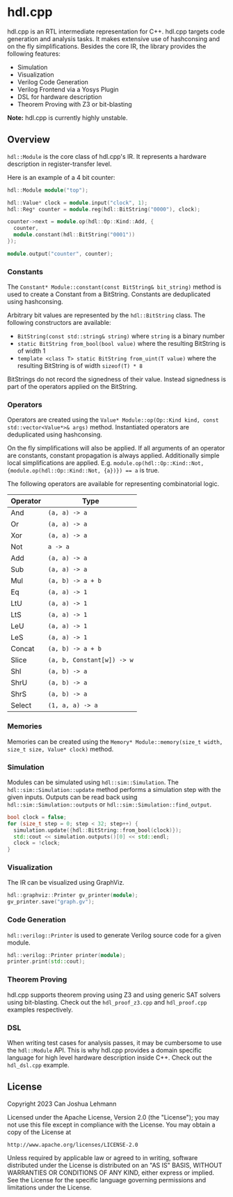 # hdl.cpp

hdl.cpp is an RTL intermediate representation for C++.
hdl.cpp targets code generation and analysis tasks.
It makes extensive use of hashconsing and on the fly simplifications.
Besides the core IR, the library provides the following features:

- Simulation
- Visualization
- Verilog Code Generation
- Verilog Frontend via a Yosys Plugin
- DSL for hardware description
- Theorem Proving with Z3 or bit-blasting

**Note:** hdl.cpp is currently highly unstable.

## Overview

`hdl::Module` is the core class of hdl.cpp's IR.
It represents a hardware description in register-transfer level.

Here is an example of a 4 bit counter:

```cpp
hdl::Module module("top");

hdl::Value* clock = module.input("clock", 1);
hdl::Reg* counter = module.reg(hdl::BitString("0000"), clock);

counter->next = module.op(hdl::Op::Kind::Add, {
  counter,
  module.constant(hdl::BitString("0001"))
});

module.output("counter", counter);
```

### Constants

The `Constant* Module::constant(const BitString& bit_string)` method is used to create a Constant from a BitString.
Constants are deduplicated using hashconsing.

Arbitrary bit values are represented by the `hdl::BitString` class.
The following constructors are available:

- `BitString(const std::string& string)` where `string` is a binary number
- `static BitString from_bool(bool value)` where the resulting BitString is of width 1
- `template <class T> static BitString from_uint(T value)` where the resulting BitString is of width `sizeof(T) * 8`

BitStrings do not record the signedness of their value.
Instead signedness is part of the operators applied on the BitString.

### Operators

Operators are created using the `Value* Module::op(Op::Kind kind, const std::vector<Value*>& args)` method.
Instantiated operators are deduplicated using hashconsing.

On the fly simplifications will also be applied.
If all arguments of an operator are constants, constant propagation is always applied.
Additionally simple local simplifications are applied.
E.g. `module.op(hdl::Op::Kind::Not, {module.op(hdl::Op::Kind::Not, {a})}) == a` is true.

The following operators are available for representing combinatorial logic.

| Operator | Type                       |
| -------- | -------------------------- |
| And      | `(a, a) -> a`              |
| Or       | `(a, a) -> a`              |
| Xor      | `(a, a) -> a`              |
| Not      | `a -> a`                   |
| Add      | `(a, a) -> a`              |
| Sub      | `(a, a) -> a`              |
| Mul      | `(a, b) -> a + b`          |
| Eq       | `(a, a) -> 1`              |
| LtU      | `(a, a) -> 1`              |
| LtS      | `(a, a) -> 1`              |
| LeU      | `(a, a) -> 1`              |
| LeS      | `(a, a) -> 1`              |
| Concat   | `(a, b) -> a + b`          |
| Slice    | `(a, b, Constant[w]) -> w` |
| Shl      | `(a, b) -> a`              |
| ShrU     | `(a, b) -> a`              |
| ShrS     | `(a, b) -> a`              |
| Select   | `(1, a, a) -> a`           |

### Memories

Memories can be created using the `Memory* Module::memory(size_t width, size_t size, Value* clock)` method.

### Simulation

Modules can be simulated using `hdl::sim::Simulation`.
The `hdl::sim::Simulation::update` method performs a simulation step with the given inputs.
Outputs can be read back using `hdl::sim::Simulation::outputs` or `hdl::sim::Simulation::find_output`.

```cpp
bool clock = false;
for (size_t step = 0; step < 32; step++) {
  simulation.update({hdl::BitString::from_bool(clock)});
  std::cout << simulation.outputs()[0] << std::endl;
  clock = !clock;
}
```

### Visualization

The IR can be visualized using GraphViz.

```cpp
hdl::graphviz::Printer gv_printer(module);
gv_printer.save("graph.gv");
```

### Code Generation

`hdl::verilog::Printer` is used to generate Verilog source code for a given module.

```cpp
hdl::verilog::Printer printer(module);
printer.print(std::cout);
```

### Theorem Proving

hdl.cpp supports theorem proving using Z3 and using generic SAT solvers using bit-blasting.
Check out the `hdl_proof_z3.cpp` and `hdl_proof.cpp` examples respectively.

### DSL

When writing test cases for analysis passes, it may be cumbersome to use the `hdl::Module` API.
This is why hdl.cpp provides a domain specific language for high level hardware description inside C++.
Check out the `hdl_dsl.cpp` example.

## License

Copyright 2023 Can Joshua Lehmann

Licensed under the Apache License, Version 2.0 (the "License");
you may not use this file except in compliance with the License.
You may obtain a copy of the License at

    http://www.apache.org/licenses/LICENSE-2.0

Unless required by applicable law or agreed to in writing, software
distributed under the License is distributed on an "AS IS" BASIS,
WITHOUT WARRANTIES OR CONDITIONS OF ANY KIND, either express or implied.
See the License for the specific language governing permissions and
limitations under the License.
